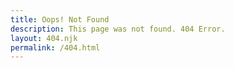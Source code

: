 ```yaml
---
title: Oops! Not Found
description: This page was not found. 404 Error.
layout: 404.njk
permalink: /404.html
---
```

